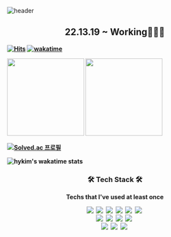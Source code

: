 ![header](https://capsule-render.vercel.app/api?type=waving&color=auto&height=300&section=header&text=Hyeyeon&fontSize=90&animation=fadeIn&fontAlignY=30&desc=backend%20developer's%20study%20records&descAlignY=51&descAlign=62)

<h2 align='center'><b>22.13.19 ~ Working🧑🏻‍💻<b> </h2>
  
[![Hits](https://hits.seeyoufarm.com/api/count/incr/badge.svg?url=https%3A%2F%2Fgithub.com%2Fdevpoooh&count_bg=%23FFD800&title_bg=%23555555&icon=&icon_color=%23E7E7E7&title=hits&edge_flat=false)](https://hits.seeyoufarm.com)
[![wakatime](https://wakatime.com/badge/user/018e22c3-c4f0-448e-b4c2-819232a248b9.svg)](https://wakatime.com/@018e22c3-c4f0-448e-b4c2-819232a248b9)


<p>
  <img height="180em" src="https://github-readme-stats.vercel.app/api?username=iamhyeyeon&show_icons=true&include_all_commits=true&bg_color=30,e96443,904e95&title_color=fff&text_color=fff">
  <img height="180em" src="https://github-readme-stats.vercel.app/api/top-langs/?username=iamhyeyeon&layout=compact&bg_color=30,e96443,904e95&title_color=fff&text_color=fff">
</p>

[![Solved.ac 프로필](http://mazassumnida.wtf/api/v2/generate_badge?boj=rlagodus7894)](https://solved.ac/rlagodus7894)

<!--START_SECTION:waka-->
![hykim's wakatime stats](https://github-readme-stats.vercel.app/api/wakatime?username=hykim)
<!--END_SECTION:waka-->

  
<h3 align="center">🛠 Tech Stack 🛠</h3>
<p align="center"> Techs that I've used at least once </p>
<p align="center">
    <img src="https://img.shields.io/badge/C-A8B9CC?style=flat-square&logo=C&logoColor=white"/></a>&nbsp 
    <img src="https://img.shields.io/badge/C++-00599C?style=flat-square&logo=C%2B%2B&logoColor=white"/></a>&nbsp 
    <img src="https://img.shields.io/badge/HTML5-E34F26?style=flat-square&logo=HTML5&logoColor=white"/></a>&nbsp 
    <img src="https://img.shields.io/badge/CSS-1572B6?style=flat-square&logo=CSS3&logoColor=white"/></a>&nbsp 
    <img src="https://img.shields.io/badge/Javascript-ffb13b?style=flat-square&logo=javascript&logoColor=white"/></a>&nbsp 
    <!-- <img src="https://img.shields.io/badge/Python-3766AB?style=flat-square&logo=Python&logoColor=white"/></a>&nbsp -->
    <img src="https://img.shields.io/badge/Java-007396?style=flat-square&logo=Java&logoColor=white"/></a>&nbsp 
    <br>
    <!-- <img src="https://img.shields.io/badge/Node.js-339933?style=flat-square&logo=Node.js&logoColor=white"/></a>&nbsp -->
    <img src="https://img.shields.io/badge/jQuery-0769AD?style=flat-square&logo=jQuery&logoColor=white"/></a>&nbsp 
    <img src="https://img.shields.io/badge/Spring-6DB33F?style=flat-square&logo=Spring&logoColor=white"/></a>&nbsp 
    <!-- <img src="https://img.shields.io/badge/R-276DC3?style=flat-square&logo=R&logoColor=white"/></a>&nbsp -->
    <!-- <img src="https://img.shields.io/badge/Oracle-F80000?style=flat-square&logo=Oracle&logoColor=white"/></a>&nbsp -->
    <img src="https://img.shields.io/badge/MySQL-4479A1?style=flat-square&logo=MySQL&logoColor=white"/></a>&nbsp
    <img src="https://img.shields.io/badge/MongoDB-47A248?style=flat-square&logo=MongoDB&logoColor=white"/></a>&nbsp
    <!-- <img src="https://img.shields.io/badge/Docker-2496ED?style=flat-square&logo=Docker&logoColor=white"/></a>&nbsp -->
    <!-- <img src="https://img.shields.io/badge/GraphQL-2496ED?style=flat-square&logo=GraphQL&logoColor=white"/></a>&nbsp -->
    <br>
    <img src="https://img.shields.io/badge/Visual%20Studio-5C2D91?style=flat-square&logo=Visual%20Studio&logoColor=white"/></a>&nbsp
    <img src="https://img.shields.io/badge/Visual%20Studio%20Code-2C2255?style=flat-square&logo=Visual%20Studio%20Code&logoColor=white"/></a>&nbsp
    <img src="https://img.shields.io/badge/Eclipse-2496ED?style=flat-square&logo=Eclipse%20IDE&logoColor=white"/></a>&nbsp
    <!--
<img src="https://img.shields.io/badge/Docker-2496ED?style=flat-square&logo=Docker&logoColor=white"/></a>&nbsp -->
</p>
  
<!--
**devpoooh/devpoooh** is a ✨ _special_ ✨ repository because its `README.md` (this file) appears on your GitHub profile.

Here are some ideas to get you started:

- 🔭 I’m currently working on ...
- 🌱 I’m currently learning ...
- 👯 I’m looking to collaborate on ...
- 🤔 I’m looking for help with ...
- 💬 Ask me about ...
- 📫 How to reach me: ...
- 😄 Pronouns: ...
- ⚡ Fun fact: ...
-->
